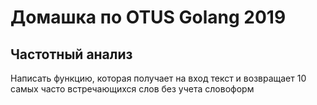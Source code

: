 # Домашка по OTUS Golang 2019

## Частотный анализ

Написать функцию, которая получает на вход текст и возвращает
10 самых часто встречающихся слов без учета словоформ

